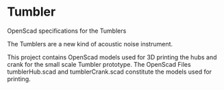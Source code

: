 # Tumbler
OpenScad specifications for the Tumblers

The Tumblers are a new kind of acoustic noise instrument.

This project contains OpenScad models used for 3D printing the hubs and crank for the small scale Tumbler prototype.
The OpenScad Files tumblerHub.scad and tumblerCrank.scad constitute the models used for printing.
